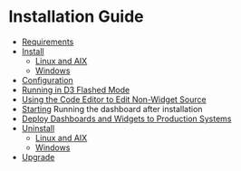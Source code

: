 # Installation Guide

<PageHeader />

* [Requirements](./requirements/README.md)
* [Install](./install/README.md)
  * [Linux and AIX](./install/linux-and-aix/README.md)
  * [Windows](./install/windows/README.md)
* [Configuration](./configuration/README.md)
* [Running in D3 Flashed Mode](./running-in-d3-flashed-mode/README.md)
* [Using the Code Editor to Edit Non-Widget Source](./using-code-editor-to-edit-non-widget-source/README.md)
* [Starting](./starting/README.md) Running the dashboard after installation
* [Deploy Dashboards and Widgets to Production Systems](./deploy-dashboards-and-widgets-to-production-systems/README.md)
* [Uninstall](./uninstall/README.md)
  * [Linux and AIX](./uninstall/linux-and-aix/README.md)
  * [Windows](./uninstall/windows/README.md)
* [Upgrade](./upgrade/README.md)
<PageFooter />

